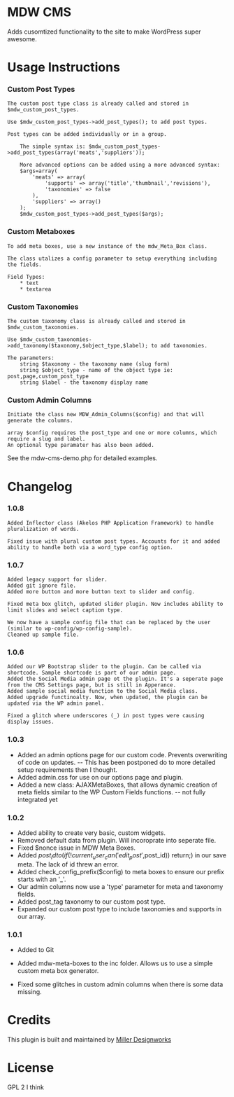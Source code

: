 MDW CMS
===========

Adds cusomtized functionality to the site to make WordPress super awesome.  

Usage Instructions
===========

### Custom Post Types
	The custom post type class is already called and stored in $mdw_custom_post_types.
	
	Use $mdw_custom_post_types->add_post_types(); to add post types.
	
	Post types can be added individually or in a group.
		
		The simple syntax is: $mdw_custom_post_types->add_post_types(array('meats','suppliers'));
		
		More advanced options can be added using a more advanced syntax:
 		$args=array(
 			'meats' => array(
 				'supports' => array('title','thumbnail','revisions'),
 				'taxonomies' => false
 			),
 			'suppliers' => array()
 		);
 		$mdw_custom_post_types->add_post_types($args);

### Custom Metaboxes
	To add meta boxes, use a new instance of the mdw_Meta_Box class.
	
	The class utalizes a config parameter to setup everything including the fields.
	
	Field Types:
		* text
		* textarea

### Custom Taxonomies
	The custom taxonomy class is already called and stored in $mdw_custom_taxonomies.
	
	Use $mdw_custom_taxonomies->add_taxonomy($taxonomy,$object_type,$label); to add taxonomies.
	
	The parameters:
 		string $taxonomy - the taxonomy name (slug form)
 		string $object_type - name of the object type ie: post,page,custom_post_type
 		string $label - the taxonomy display name
 		
### Custom Admin Columns
	Initiate the class new MDW_Admin_Columns($config) and that will generate the columns.
	
	array $config requires the post_type and one or more columns, which require a slug and label. 
	An optional type paramater has also been added.

See the mdw-cms-demo.php for detailed examples.

Changelog
===========

### 1.0.8
	Added Inflector class (Akelos PHP Application Framework) to handle pluralization of words.
	
	Fixed issue with plural custom post types. Accounts for it and added ability to handle both via a word_type config option.

### 1.0.7
	Added legacy support for slider.
	Added git ignore file.
	Added more button and more button text to slider and config.

	Fixed meta box glitch, updated slider plugin. Now includes ability to limit slides and select caption type.

	We now have a sample config file that can be replaced by the user (similar to wp-config/wp-config-sample).
	Cleaned up sample file.

### 1.0.6
	Added our WP Bootstrap slider to the plugin. Can be called via shortcode. Sample shortcode is part of our admin page.
	Added the Social Media admin page ot the plugin. It's a seperate page from the CMS Settings page, but is still in Apperance.
	Added sample social media function to the Social Media class.
	Added upgrade functinoalty. Now, when updated, the plugin can be updated via the WP admin panel.

	Fixed a glitch where underscores (_) in post types were causing display issues.	
	
### 1.0.3
 * Added an admin options page for our custom code. Prevents overwriting of code on updates. -- This has been postponed do to more detailed setup requirements then I thought.
 * Added admin.css for use on our options page and plugin.
 * Added a new class: AJAXMetaBoxes, that allows dynamic creation of meta fields similar to the WP Custom Fields functions. -- not fully integrated yet
  
### 1.0.2
 * Added ability to create very basic, custom widgets.
 * Removed default data from plugin. Will incoroprate into seperate file.
 * Fixed $nonce issue in MDW Meta Boxes.
 * Added $post_id to (if (!current_user_can('edit_post',$post_id)) return;) in our save meta. The lack of id threw an error.
 * Added check_config_prefix($config) to meta boxes to ensure our prefix starts with an '_'.
 * Our admin columns now use a 'type' parameter for meta and taxonomy fields.
 * Added post_tag taxonomy to our custom post type.
 * Expanded our custom post type to include taxonomies and supports in our array.

### 1.0.1
 * Added to Git
 * Added mdw-meta-boxes to the inc folder. Allows us to use a simple custom meta box generator.
 
 * Fixed some glitches in custom admin columns when there is some data missing.

Credits
===========

This plugin is built and maintained by [Miller Designworks](http://millerdesignworks.com "Miller Designworks")

License
===========

GPL 2 I think
